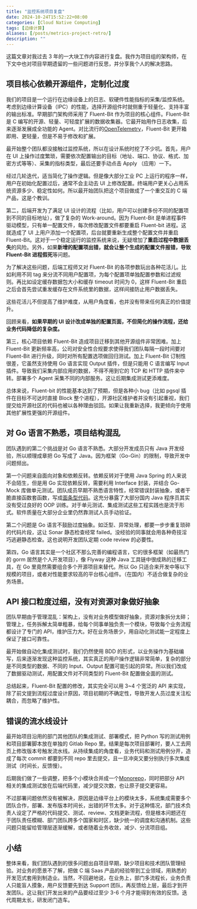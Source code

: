 ```yaml
---
title: "监控系统项目复盘"
date: 2024-10-24T15:52:22+08:00
categories: [Cloud Native Computing]
tags: [边缘计算]
aliases: [/posts/metrics-project-retro/]
description: ""
---
```


这篇文章对我过去 3 年的一大块工作内容进行复盘。我作为项目组的架构师，在下文中也对项目早期遗留的一些问题进行反思，并分享我个人的解决思路。

## 项目核心依赖开源组件，定制化过度

我们的项目是一个运行在边缘设备上的日志、软硬件性能指标的采集/监控系统。考虑到边缘计算设备（IPC）的性能，选择开源组件时就侧重于轻量化、支持丰富的输出标准。早期部门架构师采用了 Fluent-Bit 作为项目的核心组件。Fluent-Bit 是 C 编写的开源、轻量、可轻度扩展的数据收集器。它最开始用作日志收集，后来逐渐发展成全功能的 Agent。对比流行的[OpenTelemetry](https://github.com/open-telemetry)，Fluent-Bit 更开箱即用、更轻量，但是不易于修改和扩展。

最开始整个团队都没接触过监控系统，所以在设计系统时挖了不少坑。首先，用户在 UI 上操作过度繁琐，需要依次配置输出的目标（地址、端口、协议、格式、加密方式等等）、采集的指标类型，最后还要手动点击 Apply （应用）一下。

经过几轮迭代，适当简化了操作逻辑。但是像大部分工业 PC 上运行的程序一样，用户在初始化配置过后，通常不会主动去 UI 上修改配置。终端用户更关心占用系统资源多少、稳定性如何。所以最开始团队把这个项目做成了一个重交互的 C 端产品，这是个教训。

第二，后端开发为了满足 UI 设计的流程（比如，用户可以创建多份不同的配置项到不同的目标地址），做了复杂的 Work-around。因为 Fluent-Bit 是单进程事件驱动模型，只有单一配置文件，每次修改配置文件都要重启 Fluent-bit 进程。这就造成了 UI 上用户添加一个配置项，后台就要重新生成整个配置文件并重启 Fluent-Bit。这对于一个稳定运行的监控系统来说，无疑增加了**重启过程中数据丢失**的风险。另外，如果**新增的配置项出错，就会让整个生成的配置文件报错，导致 Fluent-Bit 进程假死**等问题。

为了解决这些问题，后端工程师又对 Fluent-Bit 的各项参数玩出各种花活儿。比如利用不同 tag 来分流不同用户配置项，为每个配置项单独配置参数和过滤规则。再比如设定缓存数据包大小和缓存 timeout 时间为 0，这样 Fluent-Bit 重启之后会首先尝试重发缓存在文件系统里的数据，这样间接防止用户数据丢失。

这些花活儿不但提高了维护难度，从用户角度看，也并没有带来任何真正的价值提升。

回顾来看，**如果早期的 UI 设计改成单独的配置页面，不但简化的操作流程，还给业务代码降低的复杂度。**

第三，核心项目依赖 Fluent-Bit 造成项目迁移到其他开源组件非常困难。加上 Fluent-Bit 更新频率高，公司对安全性合规要求使得我们团队每隔一段时间要对 Fluent-Bit 进行升级，同时对所有配置选项做回归测试。加上 Fluent-Bit 订制性很差，它虽然支持使用 Go 语言实现 Output 插件，但是只能用 C 语言编写 Input 插件。导致我们采集内部应用的数据，不得不用到它的 TCP 和 HTTP 插件来中转。部署多个 Agent 采集不同的内部服务。这让后期集成测试更添难度。

总体来说，Fluent-bit 的性能基本达到了预期，但是各种小 bug（比如 pgsql 插件在目标不可达时直接 Block 整个进程），开源社区维护者并没有引起重视，我们提交给开源社区的代码也被以各种理由驳回。如果让我重新选择，我更倾向于使用其他扩展性更强的开源组件。

## 对 Go 语言不熟悉，项目结构混乱

团队遇到的第二个挑战是对 Go 语言不熟悉。大部分开发成员只有 Java 开发经验，所以顺理成章把 Go 写成了 Java。因为框架（Go-Gin）的限制，导致开发中问题频出。

第一个问题来自面向对象和依赖反转。依赖反转对于使用 Java Spring 的人来说不会陌生，但是用 Go 实现依赖反转，需要利用 Interface 封装，并结合 Go-Mock 库做单元测试。团队成员早期不熟悉语言特性，经常错误封装抽象，或者干脆直接函数套函数，写成[面条型代码](https://zh.wikipedia.org/zh-sg/%E9%9D%A2%E6%9D%A1%E5%BC%8F%E4%BB%A3%E7%A0%81)。这充分暴露了大部分国内 Java 程序员其实没有受过良好的 OOP 训练。对于单元测试、集成测试这些工程实践也是流于形式。软件质量在大部分企业里仍然靠测试人员手动验证。

第二个问题是 Go 语言不鼓励过度抽象。如泛型、异常处理，都要一步步重复琐碎的代码片段，这让 Sonar 静态检查经常 failed。没经验的同事就会用各种奇技淫巧逃避静态检查。这也说明开发团队定期 code review 的必要性。

第四，Go 语言其实是一个社区不那么完善的编程语言，它的很多框架（如最热门的 gorm 居然是个人开发项目），像 Flyway 这种 Java 工具链中很成熟的迁移工具，在 Go 里竟然需要组合多个开源项目来替代。所以 Go 只适合来开发中等以下规模的项目，或者对性能要求较高的平台核心组件。（在国内）不适合做复杂的业务场景。

## API 接口粒度过细，没有对资源对象做好抽象

团队早期由于管理混乱：架构上，没有对业务模型做好抽象，资源对象拆分太碎；管理上，任务拆解太简单粗暴，给每个同事单独负责一个模块，导致每个业务流程都设计了专门的 API，维护压力大。好在业务场景少，用自动化测试能一定程度上保证了接口可靠性。

最开始做自动化集成测试时，我们仍然使用 BDD 的形式，以业务操作为基础编写，后来逐渐发现这种监控系统，其实真正的用户操作逻辑非常简单，复杂的部分是不同类型的数据、不同的 Input、Output 配置可能引起的异常。所以我们改成了数据驱动测试，用配置文件对不同类型的 Fluent-Bit 配置做全面的测试。

总结起来，Fluent-Bit 配置的修改，其实完全可以用 3~4 个宽泛的 API 来实现，除了前文提到流程过度设计原因，项目初期的不确定性，导致开发人员过度关注松耦合，而忽略了维护性。

## 错误的流水线设计

最开始项目沿用的部门其他团队的集成测试、部署模式，把 Python 写的测试用例和项目部署脚本放在单独的 Gitlab Repo 里。结果是每次项目部署时，要人工去网页上修改版本号触发流水线。从持续集成的角度看，业务代码和测试用例分开，造成了每次 commit 都要到不同 repo 里去提交，且一旦冲突又要分别执行多次集成测试（时间长，反馈慢）。

后期我们做了一些调整，把多个小模块合并成一个[Monorepo](https://zh.wikipedia.org/wiki/Monorepo)，同时把部分 API 相关的集成测试放在后端代码里，减少提交次数，也让原子提交更容易。

不过部署问题依然没有被解决，原因是边缘平台上的模块太多，系统集成需要多个团队合作，部署、发布版本时间长，出错的环节太多。对于这种情况，部门技术负责人设定了严格的代码提交、测试、review、文档更新流程，但是根本问题还在于团队责任模糊、部门团队跨多个国家和时区，缺少统一的调度和沟通机制。这些问题只能留给管理层逐渐缓解，或者随着业务收敛，减少、分流项目组。

## 小结

整体来看，我们团队遇到的很多问题出自项目早期，缺少项目和技术团队管理经验。对业务的愿景不了解，把做 C 端 Saas 产品的经验带到工业领域，用熟悉的开发范式套用到制造业。当然，不回避地说，在业务上，部门多流程长，业务负责人只能盲人摸象，用户反馈要先到达 Support 团队，再反馈给上层，最后才到开发团队。这让我们开发出来的产品要经过至少 3-6 个月才能得到有效的反馈。迭代周期太长，研发闭门造车。
